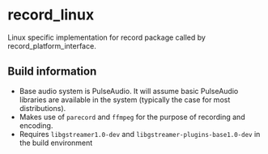 # record_linux

Linux specific implementation for record package called by record_platform_interface.

## Build information
- Base audio system is PulseAudio. It will assume basic PulseAudio libraries are available in the system (typically the case for most distributions).
- Makes use of `parecord` and `ffmpeg` for the purpose of recording and encoding.
- Requires `libgstreamer1.0-dev` and `libgstreamer-plugins-base1.0-dev` in the build environment
